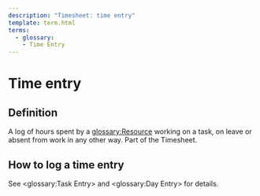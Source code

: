 ```yaml
---
description: "Timesheet: time entry"
template: term.html
terms:
  - glossary:
    - Time Entry
---
```


# Time entry

## Definition

A log of hours spent by a <glossary:Resource> working on a task, on leave or absent from work in any other way. Part of the Timesheet.

## How to log a time entry

See <glossary:Task Entry> and <glossary:Day Entry> for details.
